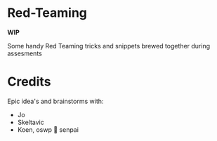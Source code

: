 # Red-Teaming
__WIP__

Some handy Red Teaming tricks and snippets brewed together during assesments

# Credits
Epic idea's and brainstorms with: 
- Jo 
- Skeltavic 
- Koen, oswp 📶 senpai
